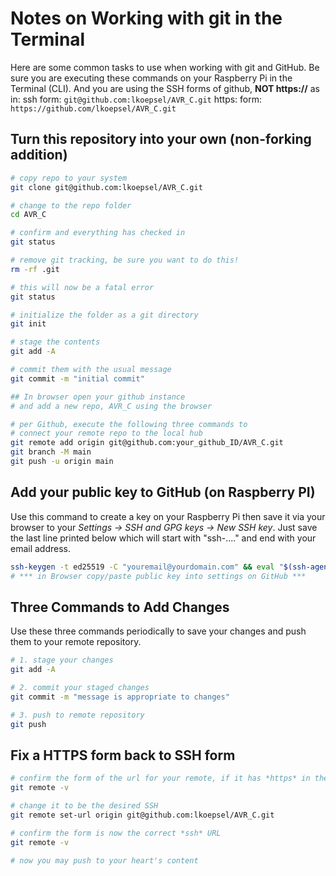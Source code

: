 # Notes on Working with git in the Terminal
 
Here are some common tasks to use when working with git and GitHub. Be sure you are executing these commands on your Raspberry Pi in the Terminal (CLI). And you are using the SSH forms of github, **NOT https://** as in:
ssh form: `git@github.com:lkoepsel/AVR_C.git`
https: form: `https://github.com/lkoepsel/AVR_C.git`

## Turn this repository into your own (non-forking addition)
```bash
# copy repo to your system
git clone git@github.com:lkoepsel/AVR_C.git

# change to the repo folder
cd AVR_C

# confirm and everything has checked in
git status

# remove git tracking, be sure you want to do this!
rm -rf .git

# this will now be a fatal error
git status

# initialize the folder as a git directory
git init

# stage the contents
git add -A

# commit them with the usual message
git commit -m "initial commit"

## In browser open your github instance 
# and add a new repo, AVR_C using the browser

# per Github, execute the following three commands to
# connect your remote repo to the local hub
git remote add origin git@github.com:your_github_ID/AVR_C.git
git branch -M main
git push -u origin main
```

## Add your public key to GitHub (on Raspberry PI)
Use this command to create a key on your Raspberry Pi then save it via your browser to your *Settings -> SSH and GPG keys -> New SSH key*. Just save the last line printed below which will start with "ssh-...." and end with your email address.

```bash
ssh-keygen -t ed25519 -C "youremail@yourdomain.com" && eval "$(ssh-agent -s)" && ssh-add ~/.ssh/id_ed25519 && cat ~/.ssh/id_ed25519.pub
# *** in Browser copy/paste public key into settings on GitHub ***
```

## Three Commands to Add Changes
Use these three commands periodically to save your changes and push them to your remote repository. 
```bash
# 1. stage your changes
git add -A

# 2. commit your staged changes
git commit -m "message is appropriate to changes"

# 3. push to remote repository
git push
```

## Fix a HTTPS form back to SSH form
```bash
# confirm the form of the url for your remote, if it has *https* in the name, it is in the wrong form
git remote -v

# change it to be the desired SSH
git remote set-url origin git@github.com:lkoepsel/AVR_C.git

# confirm the form is now the correct *ssh* URL
git remote -v

# now you may push to your heart's content
```
